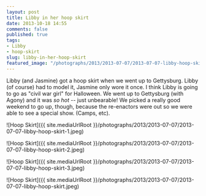 ```yaml
---
layout: post
title: Libby in her hoop skirt
date: 2013-10-18 14:55
comments: false
published: true
tags:
- Libby
- hoop-skirt
slug: libby-in-her-hoop-skirt
featured_image: "/photographs/2013/2013-07-07/2013-07-07-libby-hoop-skirt-1.jpeg"
---
```

Libby (and Jasmine) got a hoop skirt when we went up to Gettysburg.  Libby (of course) had to model it, Jasmine only wore it once.  I think Libby is going to go as "civil war girl" for Halloween.  We went up to Gettysburg (with Agony) and it was *so hot* -- just unbearable!  We picked a really good weekend to go up, though, because the re-enactors were out so we were able to see a special show.  (Camps, etc).

![Hoop Skirt]({{ site.mediaUrlRoot }}/photographs/2013/2013-07-07/2013-07-07-libby-hoop-skirt-1.jpeg)

![Hoop Skirt]({{ site.mediaUrlRoot }}/photographs/2013/2013-07-07/2013-07-07-libby-hoop-skirt-2.jpeg)

![Hoop Skirt]({{ site.mediaUrlRoot }}/photographs/2013/2013-07-07/2013-07-07-libby-hoop-skirt-3.jpeg)

![Hoop Skirt]({{ site.mediaUrlRoot }}/photographs/2013/2013-07-07/2013-07-07-libby-hoop-skirt.jpeg)
